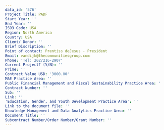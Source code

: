 ```yaml
---
data_id: '576'
Project Title: PADF
Start Year: ''
End Year: ''
ISO3 Code: USA
Region: North America
Country: USA
Client/ Donor: ''
Brief Discription: ''
Point of contact: Prentiss deJesus - President
Email: vandijk@thecommunitiesgroup.com
Phone: 'Tel: 202/216-2907'
Current Project? (Y/N): ''
Prime: ''
Contract Value USD: '3000.00'
M&E Practice Area: ''
Public Financial Management and Fiscal Sustainability Practice Area: ''
Contract Number: ''
Sub: ''
Link: ''
'Education, Gender, and Youth Development Practice Area': ''
Link to the document file: ''
Knowledge Management and Data Analytics Practice Area: ''
Document Title: ''
Subcontract Number/Order Number/Grant Number: ''
---
```

